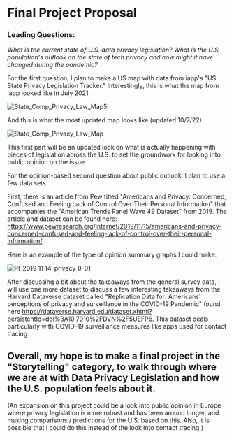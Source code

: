 # Final Project Proposal


### Leading Questions:

*What is the current state of U.S. data privacy legislation? What is the U.S. population's outlook on the state of tech privacy and how might it have changed during the pandemic?*


For the first question, I plan to make a US map with data from iapp's "US State Privacy Legislation Tracker." Interestingly, this is what the map from iapp looked like in July 2021:

![State_Comp_Privacy_Law_Map5](https://user-images.githubusercontent.com/114178058/203317385-bed30aed-374d-4b6f-a58d-f02b21da6f55.jpg)

And this is what the most updated map looks like (updated 10/7/22)

![State_Comp_Privacy_Law_Map](https://user-images.githubusercontent.com/114178058/203317451-3dc21783-1950-400d-b034-a39c2bd4cc36.png)

This first part will be an updated look on what is actually happening with pieces of legislation across the U.S. to set the groundwork for looking into public opinion on the issue.

For the opinion-based second question about public outlook, I plan to use a few data sets.

First, there is an article from Pew titled "Americans and Privacy: Concerned, Confused and Feeling Lack of Control Over Their Personal Information" that accompanies the "American Trends Panel Wave 49 Dataset" from 2019. The article and dataset can be found here: https://www.pewresearch.org/internet/2019/11/15/americans-and-privacy-concerned-confused-and-feeling-lack-of-control-over-their-personal-information/

Here is an example of the type of opinion summary graphs I could make:

![PI_2019 11 14_privacy_0-01](https://user-images.githubusercontent.com/114178058/203322261-a9d0b767-7147-4c12-bed2-b34feb29b56c.jpg)


After discussing a bit about the takeaways from the general survey data, I will use one more dataset to discuss a few interesting takeaways from the Harvard Dataverse dataset called "Replication Data for: Americans' perceptions of privacy and surveillance in the COVID-19 Pandemic" found here https://dataverse.harvard.edu/dataset.xhtml?persistentId=doi%3A10.7910%2FDVN%2F5UEFP6. This dataset deals particularly with COVID-19 surveillance measures like apps used for contact tracing.




## Overall, my hope is to make a final project in the "Storytelling" category, to walk through where we are at with Data Privacy Legislation and how the U.S. population feels about it.




(An expansion on this project could be a look into public opinion in Europe where privacy legislation is more robust and has been around longer, and making comparisons / predictions for the U.S. based on this. Also, it is possible that I could do this instead of the look into contact tracing.)

